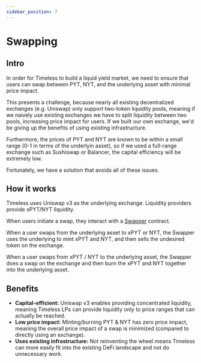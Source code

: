 ```yaml
---
sidebar_position: 7
---
```


# Swapping

## Intro

In order for Timeless to build a liquid yield market, we need to ensure that users can swap between PYT, NYT, and the underlying asset with minimal price impact.

This presents a challenge, because nearly all existing decentralized exchanges (e.g. Uniswap) only support two-token liquidity pools, meaning if we naively use existing exchanges we have to split liquidity between two pools, increasing price impact for users. If we built our own exchange, we'd be giving up the benefits of using existing infrastructure.

Furthermore, the prices of PYT and NYT are known to be within a small range (0-1 in terms of the underlyin asset), so if we used a full-range exchange such as Sushiswap or Balancer, the capital efficiency will be extremely low.

Fortunately, we have a solution that avoids all of these issues.

## How it works

Timeless uses Uniswap v3 as the underlying exchange. Liquidity providers provide xPYT/NYT liquidity.

When users initiate a swap, they interact with a [Swapper](smart-contracts/swapper/intro) contract.

When a user swaps from the underlying asset to xPYT or NYT, the Swapper uses the underlying to mint xPYT and NYT, and then sells the undesired token on the exchange.

When a user swaps from xPYT / NYT to the underlying asset, the Swapper does a swap on the exchange and then burn the xPYT and NYT together into the underlying asset.

## Benefits

- **Capital-efficient:** Uniswap v3 enables providing concentrated liquidity, meaning Timeless LPs can provide liquidity only to price ranges that can actually be reached.
- **Low price impact:** Minting/burning PYT & NYT has zero price impact, meaning the overall price impact of a swap is minimized (compared to directly using an exchange).
- **Uses existing infrastructure:** Not reinventing the wheel means Timeless can more easily fit into the existing DeFi landscape and not do unnecessary work.